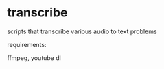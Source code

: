 # transcribe
scripts that transcribe various audio to text problems

requirements:

ffmpeg,
youtube dl
